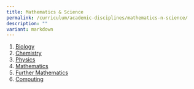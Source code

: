 ```yaml
---
title: Mathematics & Science
permalink: /curriculum/academic-disciplines/mathematics-n-science/
description: ""
variant: markdown
---
```

<ol>
<li><a href="/curriculum/academic-disciplines/mathematics-n-science/biology" target="">Biology</a></li>
<li><a href="/curriculum/academic-disciplines/mathematics-n-science/chemistry" target="">Chemistry</a></li>
<li><a href="/curriculum/academic-disciplines/mathematics-n-science/physics" target="">Physics</a></li>
<li><a href="/curriculum/academic-disciplines/mathematics-n-science/mathematics" target="">Mathematics</a></li>
<li><a href="/mathematics-and-science/furthermath/" target="">Further Mathematics</a></li>
<li><a href="/mathematics-and-science/computing/" target="">Computing</a></li>
</ol>